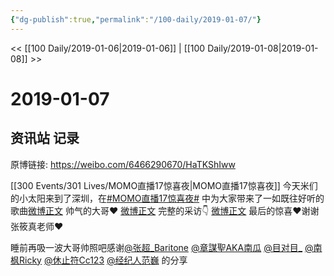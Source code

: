 ```yaml
---
{"dg-publish":true,"permalink":"/100-daily/2019-01-07/"}
---
```



<< [[100 Daily/2019-01-06\|2019-01-06]] | [[100 Daily/2019-01-08\|2019-01-08]] >>

# 2019-01-07

## 资讯站 记录

原博链接: https://weibo.com/6466290670/HaTKShIww

[[300 Events/301 Lives/MOMO直播17惊喜夜\|MOMO直播17惊喜夜]]
今天米们的小太阳来到了深圳，在[#MOMO直播17惊喜夜#](https://s.weibo.com/weibo?q=%23MOMO%E7%9B%B4%E6%92%AD17%E6%83%8A%E5%96%9C%E5%A4%9C%23) 中为大家带来了一如既往好听的歌曲[微博正文](https://m.weibo.cn/6466290670/4325920842687271)
帅气的大哥❤️
[微博正文](https://m.weibo.cn/6620294933/4325879121365407)
完整的采访👇
[微博正文](https://m.weibo.cn/6620294933/4325923194717930)
最后的惊喜❤️谢谢张筱真老师❤️
[](https://m.weibo.cn/1878007621/4325970070691039)

睡前再吸一波大哥帅照吧感谢[@张超_Baritone](https://weibo.com/n/%E5%BC%A0%E8%B6%85_Baritone) [@章謀聖AKA南瓜](https://weibo.com/n/%E7%AB%A0%E8%AC%80%E8%81%96AKA%E5%8D%97%E7%93%9C) [@目对目_](https://weibo.com/n/%E7%9B%AE%E5%AF%B9%E7%9B%AE_) [@南枫Ricky](https://weibo.com/n/%E5%8D%97%E6%9E%ABRicky) [@休止符Cc123](https://weibo.com/n/%E4%BC%91%E6%AD%A2%E7%AC%A6Cc123) [@经纪人范巍](https://weibo.com/n/%E7%BB%8F%E7%BA%AA%E4%BA%BA%E8%8C%83%E5%B7%8D) 的分享
